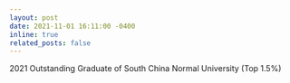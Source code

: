 ```yaml
---
layout: post
date: 2021-11-01 16:11:00 -0400
inline: true
related_posts: false
---
```


2021 Outstanding Graduate of South China Normal University (Top 1.5%)
